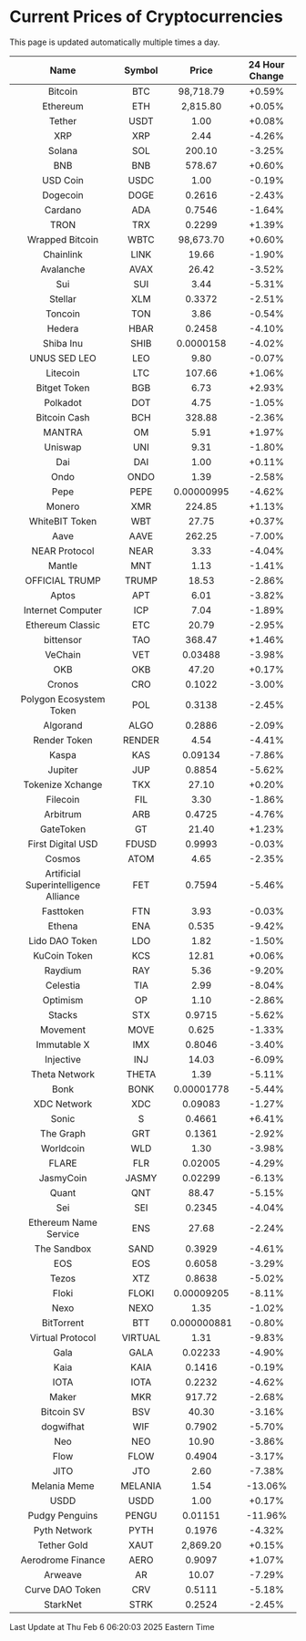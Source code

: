 # Current Prices of Cryptocurrencies
This page is updated automatically multiple times a day.

| Name | Symbol | Price | 24 Hour Change |
| :---: |:---:| :---: | :---: |
| Bitcoin | BTC | 98,718.79 | +0.59% |
| Ethereum | ETH | 2,815.80 | +0.05% |
| Tether | USDT | 1.00 | +0.08% |
| XRP | XRP | 2.44 | -4.26% |
| Solana | SOL | 200.10 | -3.25% |
| BNB | BNB | 578.67 | +0.60% |
| USD Coin | USDC | 1.00 | -0.19% |
| Dogecoin | DOGE | 0.2616 | -2.43% |
| Cardano | ADA | 0.7546 | -1.64% |
| TRON | TRX | 0.2299 | +1.39% |
| Wrapped Bitcoin | WBTC | 98,673.70 | +0.60% |
| Chainlink | LINK | 19.66 | -1.90% |
| Avalanche | AVAX | 26.42 | -3.52% |
| Sui | SUI | 3.44 | -5.31% |
| Stellar | XLM | 0.3372 | -2.51% |
| Toncoin | TON | 3.86 | -0.54% |
| Hedera | HBAR | 0.2458 | -4.10% |
| Shiba Inu | SHIB | 0.0000158 | -4.02% |
| UNUS SED LEO | LEO | 9.80 | -0.07% |
| Litecoin | LTC | 107.66 | +1.06% |
| Bitget Token | BGB | 6.73 | +2.93% |
| Polkadot | DOT | 4.75 | -1.05% |
| Bitcoin Cash | BCH | 328.88 | -2.36% |
| MANTRA | OM | 5.91 | +1.97% |
| Uniswap | UNI | 9.31 | -1.80% |
| Dai | DAI | 1.00 | +0.11% |
| Ondo | ONDO | 1.39 | -2.58% |
| Pepe | PEPE | 0.00000995 | -4.62% |
| Monero | XMR | 224.85 | +1.13% |
| WhiteBIT Token | WBT | 27.75 | +0.37% |
| Aave | AAVE | 262.25 | -7.00% |
| NEAR Protocol | NEAR | 3.33 | -4.04% |
| Mantle | MNT | 1.13 | -1.41% |
| OFFICIAL TRUMP | TRUMP | 18.53 | -2.86% |
| Aptos | APT | 6.01 | -3.82% |
| Internet Computer | ICP | 7.04 | -1.89% |
| Ethereum Classic | ETC | 20.79 | -2.95% |
| bittensor | TAO | 368.47 | +1.46% |
| VeChain | VET | 0.03488 | -3.98% |
| OKB | OKB | 47.20 | +0.17% |
| Cronos | CRO | 0.1022 | -3.00% |
| Polygon Ecosystem Token | POL | 0.3138 | -2.45% |
| Algorand | ALGO | 0.2886 | -2.09% |
| Render Token | RENDER | 4.54 | -4.41% |
| Kaspa | KAS | 0.09134 | -7.86% |
| Jupiter | JUP | 0.8854 | -5.62% |
| Tokenize Xchange | TKX | 27.10 | +0.20% |
| Filecoin | FIL | 3.30 | -1.86% |
| Arbitrum | ARB | 0.4725 | -4.76% |
| GateToken | GT | 21.40 | +1.23% |
| First Digital USD | FDUSD | 0.9993 | -0.03% |
| Cosmos | ATOM | 4.65 | -2.35% |
| Artificial Superintelligence Alliance | FET | 0.7594 | -5.46% |
| Fasttoken | FTN | 3.93 | -0.03% |
| Ethena | ENA | 0.535 | -9.42% |
| Lido DAO Token | LDO | 1.82 | -1.50% |
| KuCoin Token | KCS | 12.81 | +0.06% |
| Raydium | RAY | 5.36 | -9.20% |
| Celestia | TIA | 2.99 | -8.04% |
| Optimism | OP | 1.10 | -2.86% |
| Stacks | STX | 0.9715 | -5.62% |
| Movement | MOVE | 0.625 | -1.33% |
| Immutable X | IMX | 0.8046 | -3.40% |
| Injective | INJ | 14.03 | -6.09% |
| Theta Network | THETA | 1.39 | -5.11% |
| Bonk | BONK | 0.00001778 | -5.44% |
| XDC Network | XDC | 0.09083 | -1.27% |
| Sonic | S | 0.4661 | +6.41% |
| The Graph | GRT | 0.1361 | -2.92% |
| Worldcoin | WLD | 1.30 | -3.98% |
| FLARE | FLR | 0.02005 | -4.29% |
| JasmyCoin | JASMY | 0.02299 | -6.13% |
| Quant | QNT | 88.47 | -5.15% |
| Sei | SEI | 0.2345 | -4.04% |
| Ethereum Name Service | ENS | 27.68 | -2.24% |
| The Sandbox | SAND | 0.3929 | -4.61% |
| EOS | EOS | 0.6058 | -3.29% |
| Tezos | XTZ | 0.8638 | -5.02% |
| Floki | FLOKI | 0.00009205 | -8.11% |
| Nexo | NEXO | 1.35 | -1.02% |
| BitTorrent | BTT | 0.000000881 | -0.80% |
| Virtual Protocol | VIRTUAL | 1.31 | -9.83% |
| Gala | GALA | 0.02233 | -4.90% |
| Kaia | KAIA | 0.1416 | -0.19% |
| IOTA | IOTA | 0.2232 | -4.62% |
| Maker | MKR | 917.72 | -2.68% |
| Bitcoin SV | BSV | 40.30 | -3.16% |
| dogwifhat | WIF | 0.7902 | -5.70% |
| Neo | NEO | 10.90 | -3.86% |
| Flow | FLOW | 0.4904 | -3.17% |
| JITO | JTO | 2.60 | -7.38% |
| Melania Meme | MELANIA | 1.54 | -13.06% |
| USDD | USDD | 1.00 | +0.17% |
| Pudgy Penguins | PENGU | 0.01151 | -11.96% |
| Pyth Network | PYTH | 0.1976 | -4.32% |
| Tether Gold | XAUT | 2,869.20 | +0.15% |
| Aerodrome Finance | AERO | 0.9097 | +1.07% |
| Arweave | AR | 10.07 | -7.29% |
| Curve DAO Token | CRV | 0.5111 | -5.18% |
| StarkNet | STRK | 0.2524 | -2.45% |

Last Update at Thu Feb  6 06:20:03 2025 Eastern Time
